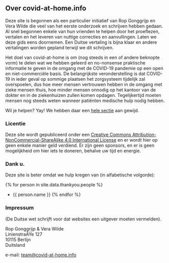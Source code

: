 ## Over covid-at-home.info

Deze site is begonnen als een particulier initiatief van Rop Gonggrijp en Vera Wilde die veel van het eerste onderzoek en schrijven hebben gedaan. Al snel begonnen enkele van hun vrienden te helpen door het proeflezen, vertalen en het leveren van nuttige correcties en aanvullingen. Laten we deze gids eens doornemen. Een Duitse vertaling is bijna klaar en andere vertalingen worden gepland terwijl we dit schrijven.

Het doel van covid-at-home is om (nog steeds in een of andere beknopte vorm) te delen wat we hebben geleerd en no-nonsense praktische informatie te geven in de omgang met de COVID-19 pandemie op een open en niet-commerciële basis. De belangrijkste veronderstelling is dat COVID-19 in ieder geval op sommige plaatsen het zorgsysteem tijdelijk zal overspoelen, dus hoe meer mensen vertrouwen hebben in de omgang met zieke mensen thuis, hoe minder mensen onnodig op het kantoor van de dokter en in de ziekenhuizen zullen komen opdagen. Tegelijkertijd moeten mensen nog steeds weten wanneer patiënten medische hulp nodig hebben. 

Wil je helpen? Yay! We hebben daar een [hele sectie](/help) aan gewijd.

### Licentie

Deze site wordt gepubliceerd onder een [Creative Commons Attribution-NonCommercial-ShareAlike 4.0 International License](http://creativecommons.org/licenses/by-nc-sa/4.0/) en er wordt hier op geen enkele manier geld verdiend. Er zijn geen sponsors, en er is geen mogelijkheid om hier iets te doneren, behalve uw tijd en energie.

### Dank u.

Deze site is beter omdat we hulp kregen van (in alfabetische volgorde):

{% for person in site.data.thankyou.people %}
* {{ person.name }}
{% endfor %}

### Impressum

(De Duitse wet schrijft voor dat websites een uitgever moeten vermelden).

Rop Gonggrijp & Vera Wilde<br>
LinienstraÃŸe 127<br>
10115 Berlijn<br>
Duitsland

e-mail: [team@covid-at-home.info](mailto:team@covid-at-home.info)
